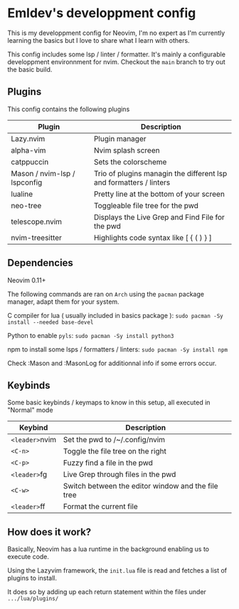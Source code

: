 # Emldev's developpment config
This is my developpment config for Neovim, I'm no expert as I'm currently learning the basics
but I love to share what I learn with others.

This config includes some lsp / linter / formatter. It's mainly a configurable developpment environnment for nvim. Checkout the `main` branch to try out the basic build.

## Plugins
This config contains the following plugins

| Plugin | Description |
|--------|-------------|
| Lazy.nvim|Plugin manager|
| alpha-vim|Nvim splash screen|
| catppuccin|Sets the colorscheme|
| Mason / nvim-lsp / lspconfig | Trio of plugins managin the different lsp and formatters / linters|
| lualine| Pretty line at the bottom of your screen|
| neo-tree| Toggleable file tree for the pwd |
| telescope.nvim| Displays the Live Grep and Find File for the pwd |
| nvim-treesitter| Highlights code syntax like [ { ( ) } ] |

## Dependencies
Neovim 0.11+

The following commands are ran on `Arch` using the `pacman` package manager,
adapt them for your system.

C compiler for lua ( usually included in basics package ): `sudo pacman -Sy install --needed base-devel`

Python to enable `pyls`: `sudo pacman -Sy install python3`

npm to install some lsps / formatters / linters: `sudo pacman -Sy install npm`

Check :Mason and :MasonLog for additionnal info if some errors occur.

## Keybinds
Some basic keybinds / keymaps to know in this setup, all executed in "Normal" mode

|Keybind| Description|
|---|---|
|`<leader>`nvim| Set the pwd to /~/.config/nvim |
|`<C-n>`| Toggle the file tree on the right |
|`<C-p>`| Fuzzy find a file in the pwd |
|`<leader>`fg | Live Grep through files in the pwd |
|`<C-w>`|Switch between the editor window and the file tree |
|`<leader>`ff | Format the current file |

## How does it work?
Basically, Neovim has a lua runtime in the background enabling us to execute code.

Using the Lazyvim framework, the `init.lua` file is read and fetches a list of plugins to install.

It does so by adding up each return statement within the files under `.../lua/plugins/`
